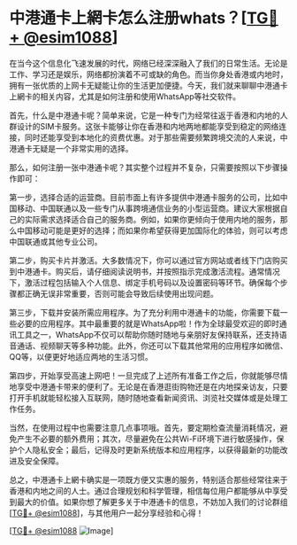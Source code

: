 # 中港通卡上網卡怎么注册whats？[[TG💪+ @esim1088](https://t.me/s/esim1088)]

在当今这个信息化飞速发展的时代，网络已经深深融入了我们的日常生活。无论是工作、学习还是娱乐，网络都扮演着不可或缺的角色。而当你身处香港或内地时，拥有一张优质的上网卡无疑能让你的生活更加便捷。今天，我们就来聊聊中港通卡上網卡的相关内容，尤其是如何注册和使用WhatsApp等社交软件。

首先，什么是中港通卡呢？简单来说，它是一种专门为经常往返于香港和内地的人群设计的SIM卡服务。这张卡能够让你在香港和内地两地都能享受到稳定的网络连接，同时还能享受到本地化的资费优惠。对于那些需要频繁跨境交流的人来说，中港通卡无疑是一个非常实用的选择。

那么，如何注册一张中港通卡呢？其实整个过程并不复杂，只需要按照以下步骤操作即可：

第一步，选择合适的运营商。目前市面上有许多提供中港通卡服务的公司，比如中国移动、中国联通以及一些专门从事跨境通信业务的小型运营商。建议大家根据自己的实际需求选择适合自己的服务商。例如，如果你更倾向于使用内地的服务，那么中国移动可能是更好的选择；而如果你希望获得更加国际化的体验，则可以考虑中国联通或其他专业公司。

第二步，购买卡片并激活。大多数情况下，你可以通过官方网站或者线下门店购买到中港通卡。购买后，请仔细阅读说明书，并按照指示完成激活流程。通常情况下，激活过程包括输入个人信息、绑定手机号码以及设置密码等环节。确保每个步骤都正确无误非常重要，否则可能会导致后续使用出现问题。

第三步，下载并安装所需应用程序。为了充分利用中港通卡的功能，你需要下载一些必要的应用程序。其中最重要的就是WhatsApp啦！作为全球最受欢迎的即时通讯工具之一，WhatsApp不仅可以帮助你随时随地与亲朋好友保持联系，还支持语音通话、视频聊天等多种功能。此外，你还可以下载其他常用的应用程序如微信、QQ等，以便更好地适应两地的生活习惯。

第四步，开始享受高速上网吧！一旦完成了上述所有准备工作之后，你就能够尽情地享受中港通卡带来的便利了。无论是在香港逛街购物还是在内地探亲访友，只要打开手机就能轻松接入互联网，随时随地查看新闻资讯、浏览社交媒体或是处理工作任务。

当然，在使用过程中也需要注意几点事项哦。首先，要定期检查流量消耗情况，避免产生不必要的额外费用；其次，尽量避免在公共Wi-Fi环境下进行敏感操作，保护个人隐私安全；最后，记得及时更新系统版本和应用程序，以获得最新的功能改进及安全保障。

总之，中港通卡上網卡确实是一项既方便又实惠的服务，特别适合那些经常往来于香港和内地之间的人士。通过合理规划和科学管理，相信每位用户都能够从中享受到最大的价值。如果你想了解更多关于中港通卡的信息，不妨加入我们的讨论群组[[TG💪+ @esim1088](https://t.me/s/esim1088)]，与其他用户一起分享经验和心得！

[[TG💪+ @esim1088](https://t.me/s/esim1088) ![Image](https://i.postimg.cc/4NQfJmqS/Snipaste-2025-05-13-00-14-12.png)]